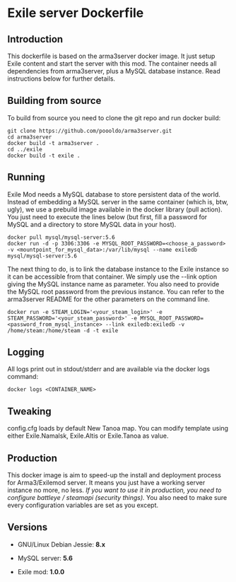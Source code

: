 # Exile server Dockerfile

## Introduction

This dockerfile is based on the arma3server docker image. It just setup Exile content and start the server with this mod.
The container needs all dependencies from arma3server, plus a MySQL database instance. Read instructions below for further details.

## Building from source

To build from source you need to clone the git repo and run docker build:
```
git clone https://github.com/poooldo/arma3server.git
cd arma3server
docker build -t arma3server .
cd ../exile
docker build -t exile .
```
## Running

Exile Mod needs a MySQL database to store persistent data of the world. Instead of embedding a MySQL server in the same container (which is, btw, ugly), we use a prebuild image available in the docker library (pull action). You just need to execute the lines below (but first, fill a password for MySQL and a directory to store MySQL data in your host).

```
docker pull mysql/mysql-server:5.6
docker run -d -p 3306:3306 -e MYSQL_ROOT_PASSWORD=<choose_a_password> -v <mountpoint_for_mysql_data>:/var/lib/mysql --name exiledb mysql/mysql-server:5.6
```

The next thing to do, is to link the database instance to the Exile instance so it can be accessible from that container. We simply use the --link option giving the MySQL instance name as parameter. You also need to provide the MySQL root password from the previous instance. You can refer to the arma3server README for the other parameters on the command line.

```
docker run -e STEAM_LOGIN='<your_steam_login>' -e STEAM_PASSWORD='<your_steam_password>' -e MYSQL_ROOT_PASSWORD=<password_from_mysql_instance> --link exiledb:exiledb -v /home/steam:/home/steam -d -t exile
```

## Logging

All logs print out in stdout/stderr and are available via the docker logs command:
```
docker logs <CONTAINER_NAME>
```

## Tweaking

config.cfg loads by default New Tanoa map. You can modify template using either Exile.Namalsk, Exile.Altis or Exile.Tanoa as value.

## Production

This docker image is aim to speed-up the install and deployment process for Arma3/Exilemod server. It means you just have a working server instance no more, no less.
*If you want to use it in production, you need to configure battleye / steamapi (security things).* You also need to make sure every configuration variables are set as you except.

## Versions

- GNU/Linux Debian Jessie: **8.x**

- MySQL server: **5.6**

- Exile mod: **1.0.0**
